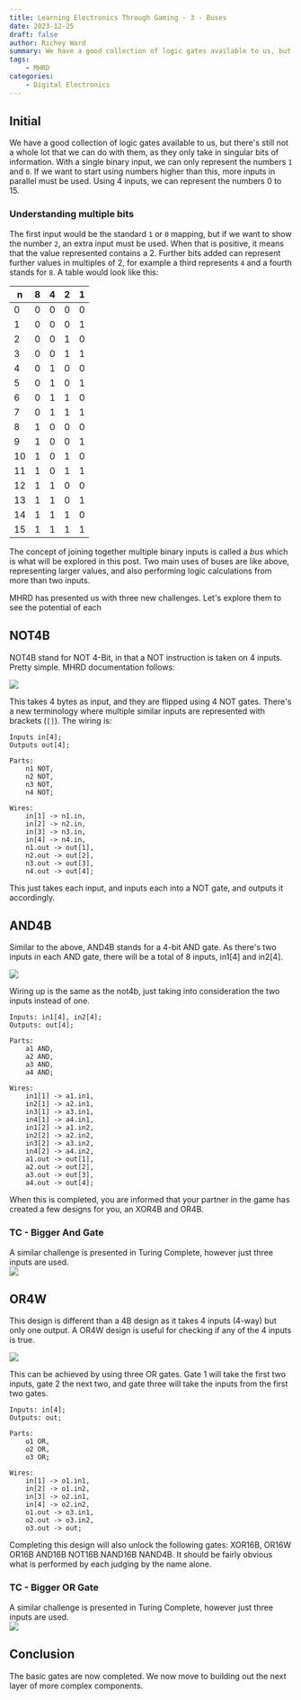 ```yaml
---
title: Learning Electronics Through Gaming - 3 - Buses
date: 2023-12-25
draft: false
author: Richey Ward
summary: We have a good collection of logic gates available to us, but there's still not a whole...
tags:
    - MHRD
categories:
    - Digital Electronics
---
```

## Initial

We have a good collection of logic gates available to us, but there's still not a whole lot that we can do with them, as they only take in singular bits of information.  With a single binary input, we can only represent the numbers `1` and `0`.  If we want to start using numbers higher than this, more inputs in parallel must be used. Using 4 inputs, we can represent the numbers 0 to 15. 
### Understanding multiple bits
The first input would be the standard `1` or `0` mapping, but if we want to show the number `2`, an extra input must be used. When that is positive, it means that the value represented contains a 2. Further bits added can represent further values in multiples of 2, for example a third represents `4` and a fourth stands for `8`. A table would look like this:

| n   | 8   | 4   | 2   | 1   |
| --- | --- | --- | --- | --- |
| 0   | 0   | 0   | 0   | 0   |
| 1   | 0   | 0   | 0   | 1   |
| 2   | 0   | 0   | 1   | 0   |
| 3   | 0   | 0   | 1   | 1   |
| 4   | 0   | 1   | 0   | 0   |
| 5   | 0   | 1   | 0   | 1   |
| 6   | 0   | 1   | 1   | 0   |
| 7   | 0   | 1   | 1   | 1   |
| 8   | 1   | 0   | 0   | 0   |
| 9   | 1   | 0   | 0   | 1   |
| 10  | 1   | 0   | 1   | 0   |
| 11  | 1   | 0   | 1   | 1   |
| 12  | 1   | 1   | 0   | 0   |
| 13  | 1   | 1   | 0   | 1   |
| 14  | 1   | 1   | 1   | 0   |
| 15  | 1   | 1   | 1   | 1   | 

The concept of joining together multiple binary inputs is called a *bus* which is what will be explored in this post. Two main uses of buses are like above, representing larger values, and also performing logic calculations from more than two inputs. 

MHRD has presented us with three new challenges. Let's explore them to see the potential of each

## NOT4B

NOT4B stand for NOT 4-Bit, in that a NOT instruction is taken on 4 inputs. Pretty simple. MHRD documentation follows:

![](not4b.png)

This takes 4 bytes as input, and they are flipped using 4 NOT gates.  There's a new terminology where multiple similar inputs are represented with brackets (`[]`). 
The wiring is:

```
Inputs in[4];
Outputs out[4];

Parts:
	n1 NOT,
	n2 NOT,
	n3 NOT,
	n4 NOT;

Wires:
	in[1] -> n1.in,
	in[2] -> n2.in,
	in[3] -> n3.in,
	in[4] -> n4.in,
	n1.out -> out[1],
	n2.out -> out[2],
	n3.out -> out[3],
	n4.out -> out[4];
```

This just takes each input, and inputs each into a NOT gate, and outputs it accordingly. 

## AND4B

Similar to the above, AND4B stands for a 4-bit AND gate. As there's two inputs in each AND gate, there will be a total of 8 inputs, in1[4] and in2[4].

![](and4b.png)

Wiring up is the same as the not4b, just taking into consideration the two inputs instead of one.

```
Inputs: in1[4], in2[4];
Outputs: out[4];

Parts:
	a1 AND,
	a2 AND,
	a3 AND,
	a4 AND;

Wires:
	in1[1] -> a1.in1,
	in2[1] -> a2.in1,
	in3[1] -> a3.in1,
	in4[1] -> a4.in1,
	in1[2] -> a1.in2,
	in2[2] -> a2.in2,
	in3[2] -> a3.in2,
	in4[2] -> a4.in2,
	a1.out -> out[1],
	a2.out -> out[2],
	a3.out -> out[3],
	a4.out -> out[4];
```

When this is completed, you are informed that your partner in the game has created a few designs for you, an XOR4B and OR4B.

### TC - Bigger And Gate
A similar challenge is presented in Turing Complete, however just three inputs are used.  
![](bigger-and.png)

## OR4W
This design is different than a 4B design as it takes 4 inputs (4-way) but only one output.  A OR4W design is useful for checking if any of the 4 inputs is true.

![](or4w.png)

This can be achieved by using three OR gates. Gate 1 will take the first two inputs, gate 2 the next two, and gate three will take the inputs from the first two gates.  

```
Inputs: in[4];
Outputs: out;

Parts:
	o1 OR,
	o2 OR,
	o3 OR;

Wires:
	in[1] -> o1.in1,
	in[2] -> o1.in2,
	in[3] -> o2.in1,
	in[4] -> o2.in2,
	o1.out -> o3.in1,
	o2.out -> o3.in2,
	o3.out -> out;
```

Completing this design will also unlock the following gates: XOR16B, OR16W OR16B AND16B NOT16B NAND16B NAND4B.  It should be fairly obvious what is performed by each judging by the name alone.

### TC - Bigger OR Gate
A similar challenge is presented in Turing Complete, however just three inputs are used.  
![](bigger-or.png)
## Conclusion
The basic gates are now completed.  We now move to building out the next layer of more complex components.   